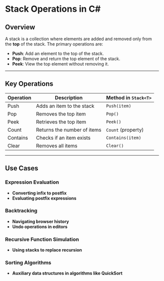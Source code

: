 # Stack Operations in C#

## Overview
A stack is a collection where elements are added and removed only from the **top** of the stack. The primary operations are:

- **Push**: Add an element to the top of the stack.
- **Pop**: Remove and return the top element of the stack.
- **Peek**: View the top element without removing it.

---

## Key Operations

| Operation   | Description                   | Method in `Stack<T>`      |
|-------------|-------------------------------|----------------------------|
| Push        | Adds an item to the stack     | `Push(item)`               |
| Pop         | Removes the top item         | `Pop()`                    |
| Peek        | Retrieves the top item       | `Peek()`                   |
| Count       | Returns the number of items  | `Count` (property)         |
| Contains    | Checks if an item exists     | `Contains(item)`           |
| Clear       | Removes all items            | `Clear()`                  |

---

## Use Cases

### Expression Evaluation
- **Converting infix to postfix**
- **Evaluating postfix expressions**

### Backtracking
- **Navigating browser history**
- **Undo operations in editors**

### Recursive Function Simulation
- **Using stacks to replace recursion**

### Sorting Algorithms
- **Auxiliary data structures in algorithms like QuickSort**

